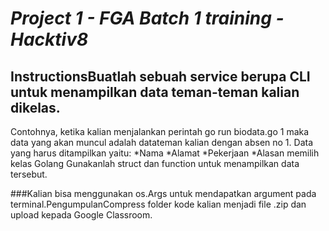 
# *Project 1 - FGA Batch 1 training - Hacktiv8* 
## InstructionsBuatlah sebuah service berupa CLI untuk menampilkan data teman-teman kalian dikelas.

Contohnya, ketika kalian menjalankan perintah go run biodata.go 1 maka data yang akan muncul adalah datateman kalian dengan absen no 1. Data yang harus ditampilkan yaitu:
*Nama
*Alamat
*Pekerjaan
*Alasan memilih kelas Golang Gunakanlah struct dan function untuk menampilkan data tersebut.


###Kalian bisa menggunakan os.Args untuk mendapatkan argument pada terminal.PengumpulanCompress folder kode kalian menjadi file .zip dan upload kepada Google Classroom.
